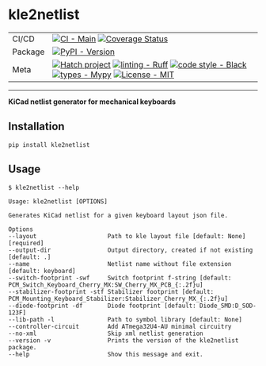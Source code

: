 # kle2netlist

|         |                                                                                                                                                                                                                                                                                                                                                                                                                                                                                                                                                                                                                    |
| ---     | ---                                                                                                                                                                                                                                                                                                                                                                                                                                                                                                                                                                                                                |
| CI/CD   | [![CI - Main](https://github.com/adamws/kle2netlist/actions/workflows/build.yml/badge.svg)](https://github.com/adamws/kle2netlist/actions/workflows/build.yml) [![Coverage Status](https://coveralls.io/repos/github/adamws/kle2netlist/badge.svg?branch=master)](https://coveralls.io/github/adamws/kle2netlist?branch=master)                                                                                                                                                                                                                                                                                    |
| Package | [![PyPI - Version](https://img.shields.io/pypi/v/kle2netlist.svg)](https://pypi.org/project/kle2netlist)                                                                                                                                                                                                                                                                                                                                                                                                                                                                                                           |
| Meta    | [![Hatch project](https://img.shields.io/badge/%F0%9F%A5%9A-Hatch-4051b5.svg)](https://github.com/pypa/hatch) [![linting - Ruff](https://img.shields.io/endpoint?url=https://raw.githubusercontent.com/charliermarsh/ruff/main/assets/badge/v2.json)](https://github.com/astral-sh/ruff) [![code style - Black](https://img.shields.io/badge/code%20style-black-000000.svg)](https://github.com/psf/black) [![types - Mypy](https://img.shields.io/badge/types-Mypy-blue.svg)](https://github.com/python/mypy) [![License - MIT](https://img.shields.io/badge/license-MIT-9400d3.svg)](https://spdx.org/licenses/) |

-----

**KiCad netlist generator for mechanical keyboards**

## Installation

```
pip install kle2netlist
```

## Usage

```
$ kle2netlist --help

Usage: kle2netlist [OPTIONS]

Generates KiCad netlist for a given keyboard layout json file.

Options
--layout                    Path to kle layout file [default: None] [required]
--output-dir                Output directory, created if not existing [default: .]
--name                      Netlist name without file extension [default: keyboard]
--switch-footprint -swf     Switch footprint f-string [default: PCM_Switch_Keyboard_Cherry_MX:SW_Cherry_MX_PCB_{:.2f}u]
--stabilizer-footprint -stf Stabilizer footprint [default: PCM_Mounting_Keyboard_Stabilizer:Stabilizer_Cherry_MX_{:.2f}u]
--diode-footprint -df       Diode footprint [default: Diode_SMD:D_SOD-123F]
--lib-path -l               Path to symbol library [default: None]
--controller-circuit        Add ATmega32U4-AU minimal circuitry
--no-xml                    Skip xml netlist generation
--version -v                Prints the version of the kle2netlist package.
--help                      Show this message and exit.
```
